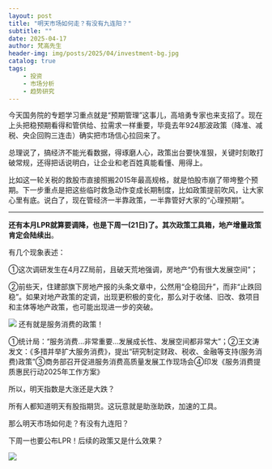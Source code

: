 ```yaml
---
layout: post
title: "明天市场如何走？有没有九连阳？"
subtitle: ""
date: 2025-04-17
author: 梵高先生
header-img: img/posts/2025/04/investment-bg.jpg
catalog: true
tags:
    - 投资
    - 市场分析
    - 趋势研究
---
```


今天国务院的专题学习重点就是“预期管理”这事儿，高培勇专家也来支招了。现在上头把稳预期看得和管供给、拉需求一样重要，毕竟去年924那波政策（降准、减税、央企回购三连击）确实把市场信心拉回来了。

总理说了，搞经济不能光看数据，得琢磨人心，政策出台要快准狠，关键时刻敢打破常规，还得把话说明白，让企业和老百姓真能看懂、用得上。

比如这一轮关税的救股市直接照搬2015年最高规格，就是怕股市崩了带垮整个预期。下一步重点是把这些临时救急动作变成长期制度，比如政策提前吹风，让大家心里有底。说白了，现在管经济一半靠政策，一半靠管好大家的“心理预期”。

****

**还有本月LPR就算要调降，也是下周一(21日)了。其次政策工具箱，地产增量政策肯定会陆续出**。

有几个现象表述：

①这次调研发生在4月ZZ局前，且破天荒地强调，房地产“仍有很大发展空间”；

②前些天，住建部旗下房地产报的头条文章中，公然用“企稳回升”，而非“止跌回稳”。如果对地产政策的定调，出现更积极的变化，那么对于收储、旧改、救项目和主体等地产政策，也可能出现进一步的突破。

![](https://mmbiz.qpic.cn/sz_mmbiz_jpg/https://mmbiz.qpic.cn/sz_mmbiz_jpg/ViaIfpMVXKTRK7COngQ3YcMpVlo9s7LqnFCHWayyMzOet9Vd6sNO6zUTP4bGAhXjfF1jJefxHXY1Dj1SZ61FOWw/640?wx_fmt=jpeg)
还有就是服务消费的政策！

①统计局：“服务消费...非常重要...发展成长性、发展空间都非常大”；②王文涛发文：《多措并举扩大服务消费》，提出“研究制定财政、税收、金融等支持(服务消费)政策”③商务部召开促进服务消费高质量发展工作现场会④印发《服务消费提质惠民行动2025年工作方案》

所以，明天指数是大涨还是大跌？

所有人都知道明天有股指期货。这玩意就是助涨助跌，加速的工具。

那么明天市场如何走？有没有九连阳？

下周一也要公布LPR！后续的政策又是什么效果？

![](https://mmbiz.qpic.cn/sz_mmbiz_jpg/https://mmbiz.qpic.cn/sz_mmbiz_jpg/ViaIfpMVXKTRK7COngQ3YcMpVlo9s7Lqn1FKdLuupMmaCTzKvSPdM8pQmdJQf7yF6ibNkvZfMVPRxMNVjic8U6bVQ/640?wx_fmt=jpeg)